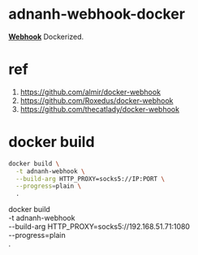 # adnanh-webhook-docker

**[Webhook](https://github.com/adnanh/webhook)** Dockerized. 

# ref

1. https://github.com/almir/docker-webhook
2. https://github.com/Roxedus/docker-webhook
3. https://github.com/thecatlady/docker-webhook

# docker build

```bash
docker build \
  -t adnanh-webhook \
  --build-arg HTTP_PROXY=socks5://IP:PORT \
  --progress=plain \
  .
```

docker build \
-t adnanh-webhook \
--build-arg HTTP_PROXY=socks5://192.168.51.71:1080 \
--progress=plain \
.